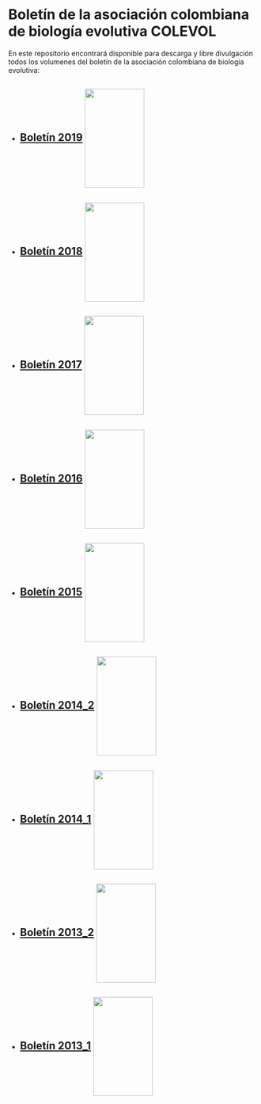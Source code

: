 # **Boletín de la asociación colombiana de biología evolutiva COLEVOL**

En este repositorio encontrará disponible para descarga y libre divulgación todos los volumenes del boletín de la asociación colombiana de biología evolutiva: 

* ## [Boletín 2019](https://github.com/colevol/Boletin/blob/main/boletines/BoletinCOLEVOL_2019_1.pdf)  [<img align="center" src="https://github.com/colevol/boletin/blob/main/portadas/boletincolevol_2019_portada.png" height="200" width="120">](https://github.com/colevol/Boletin/blob/main/boletines/BoletinCOLEVOL_2019_1.pdf)

* ## [Boletín 2018](https://github.com/colevol/Boletin/blob/main/boletines/BoletinCOLEVOL_2018_1_compressed.pdf)  [<img align="center" src="https://github.com/colevol/Boletin/blob/main/portadas/Portada2018_1.png" height="200" width="120">](https://github.com/colevol/Boletin/blob/main/boletines/BoletinCOLEVOL_2018_1_compressed.pdf)

* ## [Boletín 2017](https://github.com/colevol/Boletin/blob/main/boletines/BoletinCOLEVOL_2017-1_compressed(1).pdf)  [<img align="center" src="https://github.com/colevol/Boletin/blob/main/portadas/Portada2017_1.png" height="200" width="120">](https://github.com/colevol/Boletin/blob/main/boletines/BoletinCOLEVOL_2017-1_compressed(1).pdf)

* ## [Boletín 2016](https://github.com/colevol/Boletin/blob/main/boletines/BoletinCOLEVOL_2016_1.pdf)  [<img align="center" src="https://github.com/colevol/Boletin/blob/main/portadas/Portada2016_1.png" height="200" width="120">](https://github.com/colevol/Boletin/blob/main/boletines/BoletinCOLEVOL_2016_1.pdf)

* ## [Boletín 2015](https://github.com/colevol/Boletin/blob/main/boletines/BoletinCOLEVOL_2015_1_compressed.pdf)  [<img align="center" src="https://github.com/colevol/Boletin/blob/main/portadas/Portada_2015_1.png" height="200" width="120">](https://github.com/colevol/Boletin/blob/main/boletines/BoletinCOLEVOL_2015_1_compressed.pdf)

* ## [Boletín 2014_2](https://github.com/colevol/Boletin/blob/main/boletines/BoletinCOLEVOL_2014_2.pdf)  [<img align="center" src="https://github.com/colevol/Boletin/blob/main/portadas/Portada_2014_2.png" height="200" width="120">](https://github.com/colevol/Boletin/blob/main/boletines/BoletinCOLEVOL_2014_2.pdf)

* ## [Boletín 2014_1](https://github.com/colevol/Boletin/blob/main/boletines/BoletinCOLEVOL_2014_1.pdf)  [<img align="center" src="https://github.com/colevol/Boletin/blob/main/portadas/Portada_2014_1.jpg" height="200" width="120">](https://github.com/colevol/Boletin/blob/main/boletines/BoletinCOLEVOL_2014_1.pdf)

* ## [Boletín 2013_2](https://github.com/colevol/Boletin/blob/main/boletines/BoletinCOLEVOL_2013_2.pdf)  [<img align="center" src="https://github.com/colevol/Boletin/blob/main/portadas/Portada_2013_2.jpg" height="200" width="120">](https://github.com/colevol/Boletin/blob/main/boletines/BoletinCOLEVOL_2013_2.pdf)

* ## [Boletín 2013_1](https://github.com/colevol/Boletin/blob/main/boletines/BoletinCOLEVOL_2013_1.pdf)  [<img align="center" src="https://github.com/colevol/Boletin/blob/main/portadas/portada_2013_1" height="200" width="120">](https://github.com/colevol/Boletin/blob/main/boletines/BoletinCOLEVOL_2013_1.pdf)
